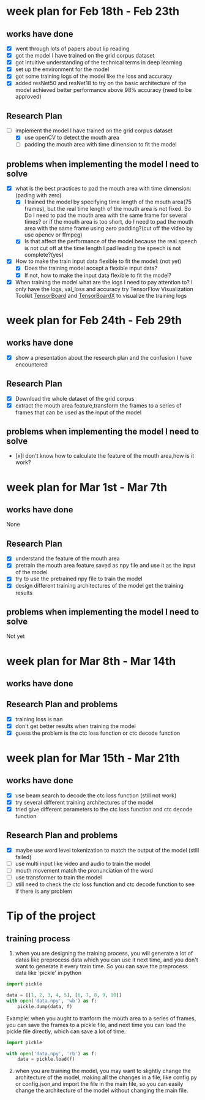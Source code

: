 # week plan for Feb 18th - Feb 23th

## works have done

- [x] went through lots of papers about lip reading
- [x] got the model I have trained on the grid corpus dataset
- [x] got intuitive understanding of the technical terms in deep learning
- [x] set up the environment for the model
- [x] got some training logs of the model like the loss and accuracy
- [x] added resNet50 and resNet18 to try on the basic architecture of the model achieved better performance above 98%
  accuracy (need to be approved)

## Research Plan

- [ ] implement the model I have trained on the grid corpus dataset
    - [x] use openCV to detect the mouth area
    - [ ] padding the mouth area with time dimension to fit the model

## problems when implementing the model I need to solve

- [x] what is the best practices to pad the mouth area with time dimension: (pading with zero)
    - [x] I trained the model by specifying time length of the mouth area(75 frames), but the real time
      length of the mouth area is not fixed. So Do I need to pad the mouth area with the same frame for several times?
      or if the mouth area is too short, do I need to pad the mouth area with the same frame using zero padding?(cut off
      the video by use opencv or ffmpeg)
    - [x] Is that affect the performance of the model because the real speech is not cut off at the time length I pad
      leading the speech is not complete?(yes)
- [x] How to make the train input data flexible to fit the model: (not yet)
    -[x] Does the training model accept a flexible input data?
    -[x] If not, how to make the input data flexible to fit the model?
- [x] When training the model what are the logs I need to pay attention to? I only have the logs, val_loss and accuracy
  try TensorFlow Visualization Toolkit [TensorBoard](https://www.tensorflow.org/tensorboard/get_started) and
  [TensorBoardX](https://github.com/lanpa/tensorboardX) to visualize the training logs

# week plan for Feb 24th - Feb 29th

## works have done

- [x] show a presentation about the research plan and the confusion I have encountered

## Research Plan

- [x] Download the whole dataset of the grid corpus
- [x] extract the mouth area feature,transform the frames to a series of frames that can be used as the input of the
  model

## problems when implementing the model I need to solve

- [x]I don't know how to calculate the feature of the mouth area,how is it work?

# week plan for Mar 1st - Mar 7th

## works have done

None

## Research Plan

- [x] understand the feature of the mouth area
- [x] pretrain the mouth area feature saved as npy file and use it as the input of the model
- [x] try to use the pretrained npy file to train the model
- [x] design different training architectures of the model get the training results

## problems when implementing the model I need to solve

Not yet

# week plan for Mar 8th - Mar 14th

## works have done

## Research Plan and problems

- [x] training loss is nan
- [x] don't get better results when training the model
- [x] guess the problem is the ctc loss function or ctc decode function

# week plan for Mar 15th - Mar 21th

## works have done

- [x] use beam search to decode the ctc loss function (still not work)
- [x] try several different training architectures of the model
- [x] tried give different parameters to the ctc loss function and ctc decode function

## Research Plan and problems

- [x] maybe use word level tokenization to match the output of the model (still failed)
- [ ] use multi input like video and audio to train the model
- [ ] mouth movement match the pronunciation of the word
- [ ] use transformer to train the model
- [ ] still need to check the ctc loss function and ctc decode function to see if there is any problem

# Tip of the project

## training process

1. when you are designing the training process, you will generate a lot of datas like preprocess data which you can use
   it
   next time, and you don't want to generate it every train time. So you can save the preprocess data like 'pickle' in
   python

```python
import pickle

data = [[1, 2, 3, 4, 5], [6, 7, 8, 9, 10]]
with open('data.npy', 'wb') as f:
    pickle.dump(data, f)
```

Example:
when you aught to tranform the mouth area to a series of frames, you can save the frames to a pickle file, and next time
you can load the pickle file directly, which can save a lot of time.

```python
import pickle

with open('data.npy', 'rb') as f:
    data = pickle.load(f)
```

2. when you are training the model, you may want to slightly change the architecture of the model,
   making all the changes in a file, like config.py or config.json,and import the file in the main file,
   so you can easily change the architecture of the model without changing the main file.



